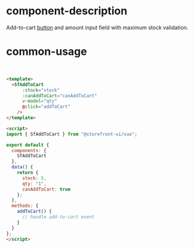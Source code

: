 # component-description
Add-to-cart [button](Button.html) and amount input field with maximum stock validation.

# common-usage
<br>
<div style="max-width: 20rem;">
  <SfDocsAddToCart />
</div>

```html
<template>
  <SfAddToCart
      :stock="stock"
      :canAddToCart="canAddToCart"
      v-model="qty"
      @click="addToCart"
    />
</template>

<script>
import { SfAddToCart } from "@storefront-ui/vue";

export default {
  components: {
    SfAddToCart
  },
  data() {
    return {
      stock: 5,
      qty: "1",
      canAddToCart: true
    };
  },
  methods: {
    addToCart() {
      // handle add-to-cart event
    }
  }
};
</script>
```
